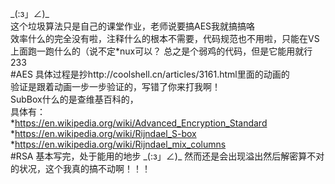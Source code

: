   \_(:з」∠)_      
  这个垃圾算法只是自己的课堂作业，老师说要搞AES我就搞搞咯    
  效率什么的完全没有啦，注释什么的根本不需要，代码规范也不用啦，只能在VS上面跑一跑什么的（说不定*nux可以？   总之是个弱鸡的代码，但是它能用就行233     
#AES
  具体过程是抄http://coolshell.cn/articles/3161.html里面的动画的    
  验证是跟着动画一步一步验证的，写错了你来打我啊！   
  SubBox什么的是查维基百科的，     
  具体有：    
  *https://en.wikipedia.org/wiki/Advanced_Encryption_Standard     
  *https://en.wikipedia.org/wiki/Rijndael_S-box    
  *https://en.wikipedia.org/wiki/Rijndael_mix_columns     
#RSA
  基本写完，处于能用的地步
  \_(:з」∠)_
  然而还是会出现溢出然后解密算不对的状况，这个我真的搞不动啊！！！